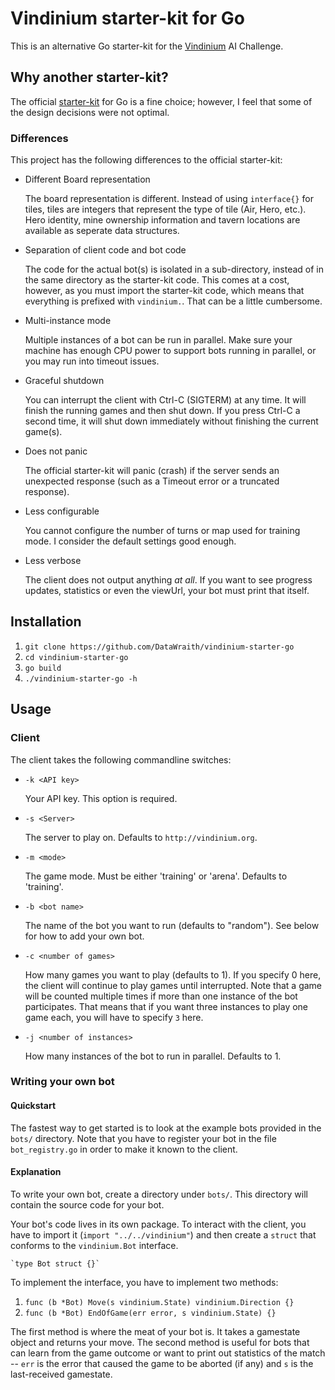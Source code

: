# Vindinium starter-kit for Go

This is an alternative Go starter-kit for the [Vindinium] AI Challenge.

[Vindinium]: http://vindinium.org


## Why another starter-kit?

The official [starter-kit](https://github.com/geetarista/vindinium-starter-go)
for Go is a fine choice; however, I feel that some of the design decisions
were not optimal.


### Differences

This project has the following differences to the official starter-kit:

* Different Board representation

    The board representation is different. Instead of using `interface{}` for
    tiles, tiles are integers that represent the type of tile (Air, Hero, etc.).
    Hero identity, mine ownership information and tavern locations are available
    as seperate data structures.

* Separation of client code and bot code

    The code for the actual bot(s) is isolated in a sub-directory, instead of in
    the same directory as the starter-kit code. This comes at a cost, however,
    as you must import the starter-kit code, which means that everything is
    prefixed with `vindinium.`. That can be a little cumbersome.

* Multi-instance mode

    Multiple instances of a bot can be run in parallel. Make sure your machine
    has enough CPU power to support bots running in parallel, or you may run
    into timeout issues.

* Graceful shutdown

    You can interrupt the client with Ctrl-C (SIGTERM) at any time. It will
    finish the running games and then shut down. If you press Ctrl-C a second
    time, it will shut down immediately without finishing the current game(s).

* Does not panic

    The official starter-kit will panic (crash) if the server sends an
    unexpected response (such as a Timeout error or a truncated response).

* Less configurable

    You cannot configure the number of turns or map used for training mode.
    I consider the default settings good enough.

* Less verbose

    The client does not output anything _at all_. If you want to see progress
    updates, statistics or even the viewUrl, your bot must print that itself.


## Installation

1. `git clone https://github.com/DataWraith/vindinium-starter-go`
2. `cd vindinium-starter-go`
3. `go build`
4. `./vindinium-starter-go -h`


## Usage

### Client

The client takes the following commandline switches:

* `-k <API key>`

    Your API key. This option is required.

* `-s <Server>`

    The server to play on. Defaults to `http://vindinium.org`.

* `-m <mode>`

    The game mode. Must be either 'training' or 'arena'. Defaults to 'training'.

* `-b <bot name>`

    The name of the bot you want to run (defaults to "random"). See below for
    how to add your own bot.

* `-c <number of games>`

    How many games you want to play (defaults to 1). If you specify 0 here, the
    client will continue to play games until interrupted. Note that a game will
    be counted multiple times if more than one instance of the bot participates.
    That means that if you want three instances to play one game each, you will
    have to specify `3` here.

* `-j <number of instances>`

    How many instances of the bot to run in parallel. Defaults to 1.


### Writing your own bot

#### Quickstart

The fastest way to get started is to look at the example bots provided in
the `bots/` directory. Note that you have to register your bot in the file
`bot_registry.go` in order to make it known to the client.


#### Explanation

To write your own bot, create a directory under `bots/`. This directory will
contain the source code for your bot.

Your bot's code lives in its own package. To interact with the client, you
have to import it (`import "../../vindinium"`) and then create a `struct` that
conforms to the `vindinium.Bot` interface.

    `type Bot struct {}`

To implement the interface, you have to implement two methods:

1. `func (b *Bot) Move(s vindinium.State) vindinium.Direction {}`
2. `func (b *Bot) EndOfGame(err error, s vindinium.State) {}`

The first method is where the meat of your bot is. It takes a gamestate object
and returns your move. The second method is useful for bots that can learn from
the game outcome or want to print out statistics of the match -- `err` is the
error that caused the game to be aborted (if any) and `s` is the last-received
gamestate.
